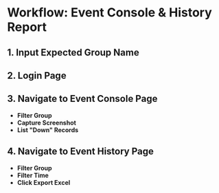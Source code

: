 # Workflow: Event Console & History Report

## 1. Input Expected Group Name

## 2. Login Page

## 3. Navigate to Event Console Page
- **Filter Group**
- **Capture Screenshot**
- **List "Down" Records**

## 4. Navigate to Event History Page
- **Filter Group**
- **Filter Time**
- **Click Export Excel**